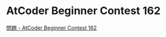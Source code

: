 AtCoder Beginner Contest 162
===

[問題 - AtCoder Beginner Contest 162](https://atcoder.jp/contests/abc162/tasks)

